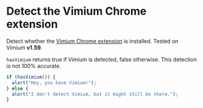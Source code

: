 Detect the Vimium Chrome extension
==================================

Detect whether the [Vimium Chrome extension](http://vimium.github.io/) is installed. Tested on Vimium __v1.59__.

`hasVimium` returns true if Vimium is detected, false otherwise. This detection is not 100% accurate.

```javascript
if (hasVimium()) {
  alert("Hey, you have Vimium!");
} else {
  alert("I don't detect Vimium, but it might still be there.");
}
```
